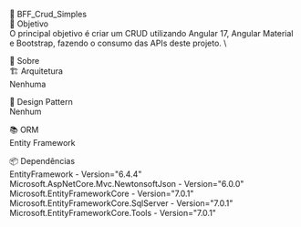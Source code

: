 🌟 BFF_Crud_Simples \
🎯 Objetivo \
O principal objetivo é criar um CRUD utilizando Angular 17, Angular Material e Bootstrap, fazendo o consumo das APIs deste projeto. \

📖 Sobre \
🏗️ Arquitetura \
Nenhuma

🧩 Design Pattern \
Nenhum

📚 ORM \
Entity Framework

📦 Dependências \
EntityFramework - Version="6.4.4" \
Microsoft.AspNetCore.Mvc.NewtonsoftJson - Version="6.0.0" \
Microsoft.EntityFrameworkCore - Version="7.0.1" \
Microsoft.EntityFrameworkCore.SqlServer - Version="7.0.1" \
Microsoft.EntityFrameworkCore.Tools - Version="7.0.1"
